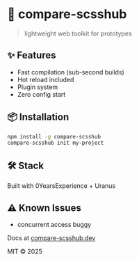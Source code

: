 # 🚀 compare-scsshub

> lightweight web toolkit for prototypes

## ✨ Features

- Fast compilation (sub-second builds)
- Hot reload included
- Plugin system
- Zero config start

## 📦 Installation

```bash
npm install -g compare-scsshub
compare-scsshub init my-project
```

## 🛠️ Stack

Built with 0YearsExperience + Uranus

## ⚠️ Known Issues

- concurrent access buggy

Docs at [compare-scsshub.dev](https://compare-scsshub.dev)

MIT © 2025
